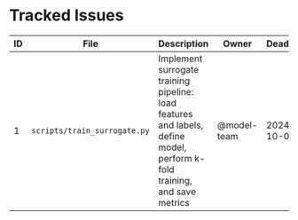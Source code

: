 # Tracked Issues

| ID | File | Description | Owner | Deadline |
|----|------|-------------|-------|----------|
| 1 | `scripts/train_surrogate.py` | Implement surrogate training pipeline: load features and labels, define model, perform k-fold training, and save metrics | @model-team | 2024-10-01 |

